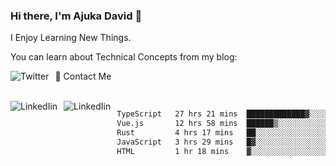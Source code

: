 ### Hi there, I'm Ajuka David 🥷

I Enjoy Learning New Things.

You can learn about Technical Concepts from my blog:

<a href="https://tobit.hashnode.dev/"> <img src="https://img.shields.io/badge/Hashnode-2962FF?style=for-the-badge&logo=hashnode&logoColor=white"
     alt="Twitter"
     style="float: left; margin-right: 10px;" /> </a>


📱 Contact Me

<br />
<a href="https://www.linkedin.com/in/david-ajuka-630660144/"> <img src="https://img.shields.io/badge/LinkedIn-0077B5?style=for-the-badge&logo=linkedin&logoColor=white"
     alt="LinkedIin"
     style="float: left; margin-right: 10px;" /> </a> <a href="mailto:ajuka.zephiniah@gmail.com"> <img src="https://img.shields.io/badge/Gmail-D14836?style=for-the-badge&logo=gmail&logoColor=white"
     alt="LinkedIin"
     style="float: left; margin-right: 10px;" /> </a>
     

<!--START_SECTION:waka-->

```txt
TypeScript   27 hrs 21 mins  █████████████▓░░░░░░░░░░░   54.51 %
Vue.js       12 hrs 58 mins  ██████▒░░░░░░░░░░░░░░░░░░   25.85 %
Rust         4 hrs 17 mins   ██░░░░░░░░░░░░░░░░░░░░░░░   08.56 %
JavaScript   3 hrs 29 mins   █▓░░░░░░░░░░░░░░░░░░░░░░░   06.96 %
HTML         1 hr 18 mins    ▓░░░░░░░░░░░░░░░░░░░░░░░░   02.60 %
```

<!--END_SECTION:waka-->
